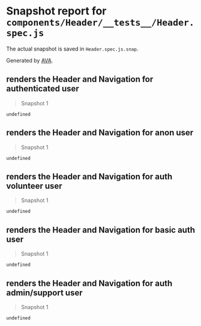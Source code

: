 # Snapshot report for `components/Header/__tests__/Header.spec.js`

The actual snapshot is saved in `Header.spec.js.snap`.

Generated by [AVA](https://ava.li).

## renders the Header and Navigation for authenticated user

> Snapshot 1

    undefined

## renders the Header and Navigation for anon user

> Snapshot 1

    undefined

## renders the Header and Navigation for auth volunteer user

> Snapshot 1

    undefined

## renders the Header and Navigation for basic auth user

> Snapshot 1

    undefined

## renders the Header and Navigation for auth admin/support user

> Snapshot 1

    undefined
